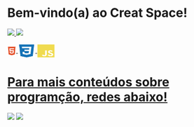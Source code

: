 # Bem-vindo(a) ao Creat Space!

 <div>
   <a href="https://github.com/creatspace">
     <img height="150em" src="https://github-readme-stats.vercel.app/api?username=creatspace&show_icons=true&theme=ocean_dark&include_all_commits=true&count_private=true"/>
     <img height="150em" src="https://github-readme-stats.vercel.app/api/top-langs/?username=creatspace&layout=compact&langs_count=3&theme=ocean_dark"/>
   </div>

   <div style="display: inline"><br>
   <img align="center" alt= "Js" height="20em" width="20" src="https://raw.githubusercontent.com/devicons/devicon/master/icons/html5/html5-plain.svg">
    <img align="center" alt= "Js" height="30em" width="40" src="https://raw.githubusercontent.com/devicons/devicon/master/icons/css3/css3-plain.svg">
    <img align="center" alt= "Js" height="30em" width="40" src="https://raw.githubusercontent.com/devicons/devicon/master/icons/javascript/javascript-plain.svg">
   </div>

   <br>
   
# Para mais conteúdos sobre programção, redes abaixo!

<div>
<a href="https://instagram.com/_creatspace_" target="_blank"><img src="https://img.shields.io/badge/-Instagram-764d9c?style=for-the-badge&logo=instagram&logoColor=white" target="_blank"></a>
 <a href = "mailto:kriscreatspace@gmail.com"><img src="https://img.shields.io/badge/-Gmail-764d9c?style=for-the-badge&logo=gmail&logoColor=white" target="_blank"></a>
</div>
